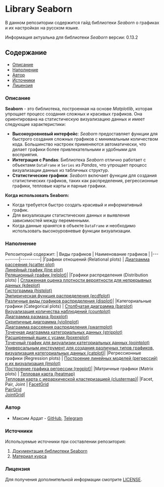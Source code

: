 # Library Seaborn
В данном репозитории содержится гайд библиотеки *Seaborn* о графиках и их настройках на русском языке.

Информация актуальна для библиотеки *Seaborn* версии: 0.13.2

## Содержание
- [Описание](#описание)
- [Наполнение](#наполнение)
- [Автор](#автор)
- [Источники](#источники)
- [Лицензия](#лицензия)

### Описание
**Seaborn** - это библиотека, построенная на основе *Matplotlib*, которая упрощает процесс создания сложных и красивых графиков. Она ориентирована на статистическую визуализацию данных и имеет следующие характеристики:
- **Высокоуровневый интерфейс**: *Seaborn* предоставляет функции для быстрого создания сложных графиков с минимальным количеством кода. Большинство настроек применяются автоматически, что делает графики более привлекательными и удобными для восприятия.
- **Интеграция с Pandas**: Библиотека *Seaborn* отлично работает с объектами `DataFrame` и `Series` из *Pandas*, что упрощает процесс визуализации данных из табличных структур.
- **Статистические графики**: *Seaborn* включает функции для создания статистических графиков, таких как распределения, регрессионные графики, тепловые карты и парные графики.

**Когда использовать Seaborn:**
- Когда требуется быстро создать красивый и информативный график.
- Для визуализации статистических данных и выявления зависимостей между переменными.
- Когда данные хранятся в объекте `DataFrame` и необходимо использовать высокоуровневые функции визуализации.

### Наполнение
Репозиторий содержит:
| Виды графиков | Наименование графиков |
|----------|----------|
|Графики отношений (Relational plots)  | [Диаграмма рассеяния (scatter plot)](https://github.com/m-ardat/Library_Seaborn/blob/main/scatter%20plot.ipynb) <br> [Линейный график (line plot)](https://github.com/m-ardat/Library_Seaborn/blob/main/line%20plot.ipynb) <br> [Реляционный график (relplot)](https://github.com/m-ardat/Library_Seaborn/blob/main/relplot.ipynb)|
|Графики распределения (Distribution plots) | [Сглаженная оценка плотности вероятности для непрерывных данных (kdeplot)](https://github.com/m-ardat/Library_Seaborn/blob/main/kdeplot.ipynb) <br> [Гистограмма (histplot)](https://github.com/m-ardat/Library_Seaborn/blob/main/histplot.ipynb) <br> [Эмпирическая функция распределения (ecdfplot)](https://github.com/m-ardat/Library_Seaborn/blob/main/ecdfplot.ipynb) <br> [Различные виды графиков распределения (displot)](https://github.com/m-ardat/Library_Seaborn/blob/main/displot.ipynb)|
|Категориальные графики (Categorical plots) | [Столбчатая диаграмма (barplot)](https://github.com/m-ardat/Library_Seaborn/blob/main/barplot.ipynb) <br> [Визуализация количества наблюдений (countplot)](https://github.com/m-ardat/Library_Seaborn/blob/main/countplot.ipynb) <br> [Диаграмма размаха (boxplot)](https://github.com/m-ardat/Library_Seaborn/blob/main/boxplot.ipynb) <br> [Скрипичные диаграмма (violinplot)](https://github.com/m-ardat/Library_Seaborn/blob/main/violinplot.ipynb) <br> [Диаграмма рассеяния распределения (swarmplot)](https://github.com/m-ardat/Library_Seaborn/blob/main/swarmplot.ipynb) <br> [Точечная диаграмма категориальных данных (stripplot)](https://github.com/m-ardat/Library_Seaborn/blob/main/stripplot.ipynb) <br> [Расширенный ящик с усами (boxenplot)](https://github.com/m-ardat/Library_Seaborn/blob/main/boxenplot.ipynb) <br> [Точечный график для визуализии категориальных данных (pointplot)](https://github.com/m-ardat/Library_Seaborn/blob/main/pointplot.ipynb) <br> [Универсальным инструмент для создания различных типов графиков, визуализация категориальных данных (catplot)](https://github.com/m-ardat/Library_Seaborn/blob/main/catplot.ipynb)|
|Регрессионные графики (Regression plots) | [Построение линейных моделей (регрессий) и их визуализация (lmplot)](https://github.com/m-ardat/Library_Seaborn/blob/main/lmplot.ipynb) <br> [Построение графика регрессии (regplot)](https://github.com/m-ardat/Library_Seaborn/blob/main/regplot.ipynb)|
|Матричные графики (Matrix plots) | [Тепловая карта (heatmap)](https://github.com/m-ardat/Library_Seaborn/blob/main/heatmap.ipynb) <br> [Тепловая карта с иерархической кластеризацией (clustermap)](https://github.com/m-ardat/Library_Seaborn/blob/main/clustermap.ipynb)|
|Facet, Pair, Joint | [FacetGrid](https://github.com/m-ardat/Library_Seaborn/blob/main/FacetGrid.ipynb) <br> [PairGrid](https://github.com/m-ardat/Library_Seaborn/blob/main/pairplot.ipynb) <br> [JointGrid](https://github.com/m-ardat/Library_Seaborn/blob/main/jointplot.ipynb)|

### Автор
- Максим Ардат - [GitHub](https://github.com/m-ardat), [Telegram](https://t.me/m_ardat)

### Источники
Используемые источники при составлении репозитория:
1. [Документация библиотеки Seaborn](https://seaborn.pydata.org/)
2. [Материал курса](https://stepik.org/course/204124/info)

### Лицензия
Для получения дополнительной информации смотрите [LICENSE](/LICENSE).
